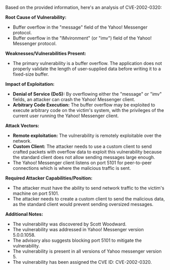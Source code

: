 Based on the provided information, here's an analysis of CVE-2002-0320:

**Root Cause of Vulnerability:**
- Buffer overflow in the "message" field of the Yahoo! Messenger protocol.
- Buffer overflow in the "IMvironment" (or "imv") field of the Yahoo! Messenger protocol.

**Weaknesses/Vulnerabilities Present:**
- The primary vulnerability is a buffer overflow. The application does not properly validate the length of user-supplied data before writing it to a fixed-size buffer.

**Impact of Exploitation:**
- **Denial of Service (DoS):** By overflowing either the "message" or "imv" fields, an attacker can crash the Yahoo! Messenger client.
- **Arbitrary Code Execution:**  The buffer overflow may be exploited to execute arbitrary code on the victim's system, with the privileges of the current user running the Yahoo! Messenger client.

**Attack Vectors:**
- **Remote exploitation:** The vulnerability is remotely exploitable over the network.
- **Custom Client:** The attacker needs to use a custom client to send crafted packets with overflow data to exploit this vulnerability because the standard client does not allow sending messages large enough.
- The Yahoo! Messenger client listens on port 5101 for peer-to-peer connections which is where the malicious traffic is sent.

**Required Attacker Capabilities/Position:**
- The attacker must have the ability to send network traffic to the victim's machine on port 5101.
- The attacker needs to create a custom client to send the malicious data, as the standard client would prevent sending oversized messages.

**Additional Notes:**
- The vulnerability was discovered by Scott Woodward.
- The vulnerability was addressed in Yahoo! Messenger version 5.0.0.1058.
- The advisory also suggests blocking port 5101 to mitigate the vulnerability.
- The vulnerability is present in all versions of Yahoo messenger version 5.
- The vulnerability has been assigned the CVE ID: CVE-2002-0320.